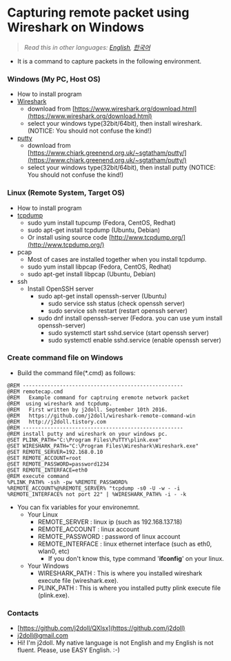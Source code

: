 # Capturing remote packet using Wireshark on Windows

> *Read this in other languages: [English](README.md), [한국어](README.ko.md)*

- It is a command to capture packets in the following environment.

### Windows (My PC, Host OS)
- How to install program
- [Wireshark](https://www.wireshark.org)
	- download from [https://www.wireshark.org/download.html](https://www.wireshark.org/download.html)
	- select your windows type(32bit/64bit), then install wireshark. (NOTICE: You should not confuse the kind!)
- [putty](https://www.putty.org/)
	- download from [https://www.chiark.greenend.org.uk/~sgtatham/putty/](https://www.chiark.greenend.org.uk/~sgtatham/putty/)
	- select your windows type(32bit/64bit), then install putty (NOTICE: You should not confuse the kind!)

### Linux (Remote System, Target OS)
- How to install program
- [tcpdump](http://www.tcpdump.org/)
	- sudo yum install tupcump (Fedora, CentOS, Redhat)
	- sudo apt-get install tcpdump (Ubuntu, Debian)
	- Or install using source code [http://www.tcpdump.org/](http://www.tcpdump.org/)	
- pcap
	- Most of cases are installed together when you install tcpdump.
	- sudo yum install libpcap (Fedora, CentOS, Redhat)
	- sudo apt-get install libpcap (Ubuntu, Debian)
- ssh
	- Install OpenSSH server
		- sudo apt-get install openssh-server (Ubuntu)
			- sudo service ssh status (check openssh server)
			- sudo service ssh restart (restart openssh server)
		- sudo dnf install openssh-server (Fedora. you can use yum install openssh-server)
			- sudo systemctl start sshd.service (start openssh server)
			- sudo systemctl enable sshd.service (enable openssh server)

### Create command file on Windows
- Build the command file(*.cmd) as follows:
	
```
@REM ---------------------------------------------------- 
@REM remotecap.cmd
@REM   Example command for captruing eremote network packet
@REM  using wireshark and tcpdump. 
@REM   First written by j2doll. September 10th 2016. 
@REM   https://github.com/j2doll/wireshark-remote-command-win
@REM   http://j2doll.tistory.com
@REM ---------------------------------------------------- 
@REM install putty and wireshark on your windows pc. 
@SET PLINK_PATH="C:\Program Files\PuTTY\plink.exe" 
@SET WIRESHARK_PATH="C:\Program Files\Wireshark\Wireshark.exe" 
@SET REMOTE_SERVER=192.168.0.10 
@SET REMOTE_ACCOUNT=root 
@SET REMOTE_PASSWORD=password1234 
@SET REMOTE_INTERFACE=eth0 
@REM execute command 
%PLINK_PATH% -ssh -pw %REMOTE_PASSWORD% %REMOTE_ACCOUNT%@%REMOTE_SERVER% "tcpdump -s0 -U -w - -i %REMOTE_INTERFACE% not port 22" | %WIRESHARK_PATH% -i - -k
```
	
- You can fix variables for your environemnt.
	- Your Linux
		- REMOTE_SERVER : linux ip (such as 192.168.137.18)
		- REMOTE_ACCOUNT : linux account 
		- REMOTE_PASSWORD : password of linux account
		- REMOTE_INTERFACE : linux ethernet interface (such as eth0, wlan0, etc)
			- If you don't know this, type command '<b>ifconfig</b>' on your linux.
	- Your Windows
		- WIRESHARK_PATH : This is where you installed wireshark execute file (wireshark.exe).
		- PLINK_PATH : This is where you installed putty plink execute file (plink.exe).

### Contacts
* [https://github.com/j2doll/QXlsx](https://github.com/j2doll)
* [j2doll@gmail.com](mailto:j2doll@gmail.com)
* Hi! I'm j2doll. My native language is not English and my English is not fluent. Please, use EASY English. :-)	